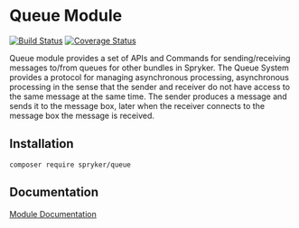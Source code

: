 # Queue Module
[![Build Status](https://travis-ci.org/spryker/Queue.svg)](https://travis-ci.org/spryker/Queue)
[![Coverage Status](https://coveralls.io/repos/github/spryker/Queue/badge.svg)](https://coveralls.io/github/spryker/Queue)

Queue module provides a set of APIs and Commands for sending/receiving messages to/from queues for other bundles in Spryker. The Queue System provides a protocol for managing asynchronous processing, asynchronous processing in the sense that the sender and receiver do not have access to the same message at the same time. The sender produces a message and sends it to the message box, later when the receiver connects to the message box the message is received.

## Installation

```
composer require spryker/queue
```

## Documentation

[Module Documentation](http://academy.spryker.com/developing_with_spryker/module_guide/queue/queue.html)
